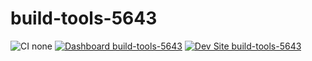 # build-tools-5643

![CI none](https://img.shields.io/badge/ci-none-orange.svg)
[![Dashboard build-tools-5643](https://img.shields.io/badge/dashboard-build_tools_5643-yellow.svg)](https://dashboard.pantheon.io/sites/ccfabb5b-2906-4134-a8cc-d8762f2e275f#dev/code)
[![Dev Site build-tools-5643](https://img.shields.io/badge/site-build_tools_5643-blue.svg)](http://dev-build-tools-5643.pantheonsite.io/)